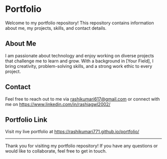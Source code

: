 # Portfolio

Welcome to my portfolio repository! This repository contains information about me, my projects, skills, and contact details.

## About Me

I am passionate about technology and enjoy working on diverse projects that challenge me to learn and grow. With a background in [Your Field], I bring creativity, problem-solving skills, and a strong work ethic to every project.


## Contact

Feel free to reach out to me via rashikumari617@gmail.com or connect with me on https://www.linkedin.com/in/rashiagwl2002/

## Portfolio Link

Visit my live portfolio at https://rashikumari771.github.io/portfolio/

---

Thank you for visiting my portfolio repository! If you have any questions or would like to collaborate, feel free to get in touch.
